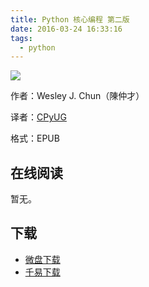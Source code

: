 ```yaml
---
title: Python 核心编程 第二版
date: 2016-03-24 16:33:16
tags:
  - python
---
```


![](http://ww2.sinaimg.cn/large/841aea59jw1f281f6ovxej20er0kv3zs.jpg)

作者：Wesley J. Chun（陳仲才） 

译者：[CPyUG](http://wiki.woodpecker.org.cn/moin/CorePyProgramming)

格式：EPUB

<!--more-->

## 在线阅读 ##

暂无。

## 下载 ##

+ [微盘下载](http://vdisk.weibo.com/s/aADaW4YRjjhDu)
+ [千易下载](http://1000eb.com/1jtwc)